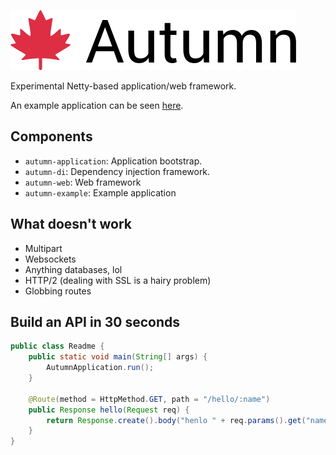 ![autumn](./autumn.png)

Experimental Netty-based application/web framework.

An example application can be seen [here](https://github.com/queer/autumn/tree/mistress/autumn-example).

## Components

- `autumn-application`: Application bootstrap.
- `autumn-di`: Dependency injection framework.
- `autumn-web`: Web framework
- `autumn-example`: Example application

## What doesn't work

- Multipart
- Websockets
- Anything databases, lol
- HTTP/2 (dealing with SSL is a hairy problem)
- Globbing routes

## Build an API in 30 seconds

```java
public class Readme {
    public static void main(String[] args) {
        AutumnApplication.run();
    }

    @Route(method = HttpMethod.GET, path = "/hello/:name")
    public Response hello(Request req) {
        return Response.create().body("henlo " + req.params().get("name") + '!');
    }
}
```